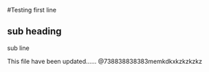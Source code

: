 #Testing
first line
## sub heading
sub line
 
This file have been updated......
@738838838383memkdkxkzkzkzkz
